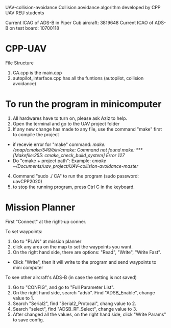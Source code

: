 UAV-collision-avoidance
Collision aovidance algorithm developed by CPP UAV REU students

Current ICAO of ADS-B in Piper Cub aircraft: 3819648
Current ICAO of ADS-B on test board: 10700118

# CPP-UAV
File Structure 
1. CA.cpp is the main.cpp
2. autopilot_interface.cpp has all the funtions (autopilot, collision avoidance)

# To run the program in minicomputer
1. All hardwares have to turn on, please ask Aziz to help.
2. Open the terminal and go to the UAV project folder
3. If any new change has made to any file, use the command "make" first to compile the project
- if recevie error for "make" command:
*make: /snap/cmake/549/bin/cmake: Command not found
make: *** [Makefile:255: cmake_check_build_system] Error 127*
- Do "cmake + project path":
Example: *cmake ~/Documents/uav_project/UAV-collision-avoidance-master*
4. Command "sudo ./ CA" to run the program (sudo password: uavCPP2020)
5. to stop the running program, press Ctrl C in the keyboard.

# Mission Planner
First "Connect" at the right-up conner.

To set waypoints:
1. Go to "PLAN" at mission planner
2. click any area on the map to set the waypoints you want.
3. On the right hand side, there are options: "Read", "Write", "Write Fast". 
- Click "Write", then it will write to the program and send waypoints to mini computer

To see other aircraft's ADS-B (in case the setting is not saved)
1. Go to "CONFIG", and go to "Full Parameter List".
2. On the right hand side, search "adsb". Find "ADSB_Enable", change value to 1.
3. Search "Serial2", find "Serial2_Protocal", chang value to 2.
4. Search "select", find "ADSB_RF_Select", change value to 3.
5. After changed all the values, on the right hand side, click "Write Params" to save config. 


